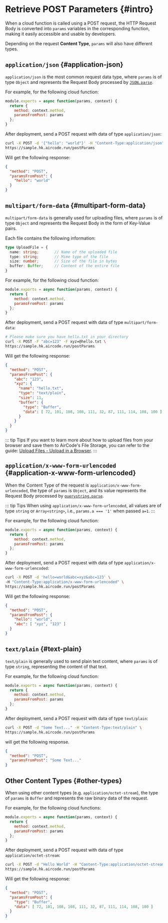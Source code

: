 # Retrieve POST Parameters {#intro}

When a cloud function is called using a POST request, the HTTP Request Body is converted into `params` variables in the corresponding function, making it easily accessible and usable by developers.

Depending on the request **Content Type**, `params` will also have different types.

## `application/json` {#application-json}

`application/json` is the most common request data type, where `params` is of type `Object` and represents the Request Body processed by [`JSON.parse`](https://developer.mozilla.org/en-US/docs/Web/).

For example, for the following cloud function:

```js
module.exports = async function(params, context) {
  return {
    method: context.method,
    paramsFromPost: params
  };
}
```

After deployment, send a POST request with data of type `application/json`:

```sh
curl -X POST -d '{"hello": "world"}' -H "Content-Type:application/json" \
https://sample.hk.aircode.run/postParams
```

Will get the following response:

```json
{ 
  "method": "POST",
  "paramsFromPost": {
    "hello": "world"
  }
}
```

## `multipart/form-data` {#multipart-form-data}

`multipart/form-data` is generally used for uploading files, where `params` is of type `Object` and represents the Request Body in the form of Key-Value pairs. 

Each file contains the following information:

```typescript
type UploadFile = {
  name: string;       // Name of the uploaded file
  type: string;       // Mime type of the file
  size: number;       // Size of the file in bytes
  buffer: Buffer;     // Content of the entire file
}
```

For example, for the following cloud function:

```js
module.exports = async function(params, context) {
  return {
    method: context.method,
    paramsFromPost: params
  };
}
```

After deployment, send a POST request with data of type `multipart/form-data`:

```sh
# Please make sure you have hello.txt in your directory
curl -X POST -F "abc=123" -F xyz=@hello.txt \
https://sample.hk.aircode.run/postParams
```

Will get the following response:

```json
{
  "method": "POST",
  "paramsFromPost": {
    "abc": "123",
    "xyz": {
      "name": "hello.txt",
      "type": "text/plain",
      "size": 11,
      "buffer": {
        "type": "Buffer",
        "data": [ 72, 101, 108, 108, 111, 32, 87, 111, 114, 108, 100 ]
      }
    }
  }
}
```

::: tip Tips
If you want to learn more about how to upload files from your browser and save them to AirCode's File Storage, you can refer to the guide: [Upload Files - Upload in a Browser](/guide/files/upload#browser-upload).
:::

## `application/x-www-form-urlencoded` {#application-x-www-form-urlencoded}

When the Content Type of the request is `application/x-www-form-urlencoded`, the type of `params` is `Object`, and its value represents the Request Body processed by [`querystring.parse`](https://nodejs.org/dist/latest-v18.x/docs/api/querystring#querystringparsestr-sep-eq-options.html).

::: tip Tips
When using `application/x-www-form-urlencoded`, all values are of type `string` or `Array<string>`, i.e., `params.a === '1'` when passed `a=1`.
:::

For example, for the following cloud function:

```js
module.exports = async function(params, context) {
  return {
    method: context.method,
    paramsFromPost: params
  };
}
```

After deployment, send a POST request with data of type `application/x-www-form-urlencoded`:

```sh
curl -X POST -d 'hello=world&abc=xyz&abc=123' \
-H "Content-Type:application/x-www-form-urlencoded" \
https://sample.hk.aircode.run/postParams
```

Will get the following response:

```json
{
  "method": "POST",
  "paramsFromPost": {
    "hello": "world",
    "abc": [ "xyz", "123" ]
  }
}
```

## `text/plain` {#text-plain}

`text/plain` is generally used to send plain text content, where `params` is of type `string`, representing the content of that text.

For example, for the following cloud function:

```js
module.exports = async function(params, context) {
  return {
    method: context.method,
    paramsFromPost: params
  };
}
```

After deployment, send a POST request with data of type `text/plain`:

```sh
curl -X POST -d "Some Text..." -H "Content-Type:text/plain" \
https://sample.hk.aircode.run/postParams
```

will get the following response.

```json
{
  "method": "POST",
  "paramsFromPost": "Some Text..."
}
```

## Other Content Types {#other-types}

When using other content types (e.g. `application/octet-stream`), the type of `params` is `Buffer` and represents the raw binary data of the request.

For example, for the following cloud functions:

```js
module.exports = async function(params, context) {
  return {
    method: context.method,
    paramsFromPost: params
  };
}
```

After deployment, send a POST request with data of type `application/octet-stream`:

```sh
curl -X POST -d "Hello World" -H "Content-Type:application/octet-stream" \
https://sample.hk.aircode.run/postParams
```

Will get the following response:

```json
{
  "method": "POST",
  "paramsFromPost": {
    "type": "Buffer",
    "data": [ 72, 101, 108, 108, 111, 32, 87, 111, 114, 108, 100 ]
  }
}
```
